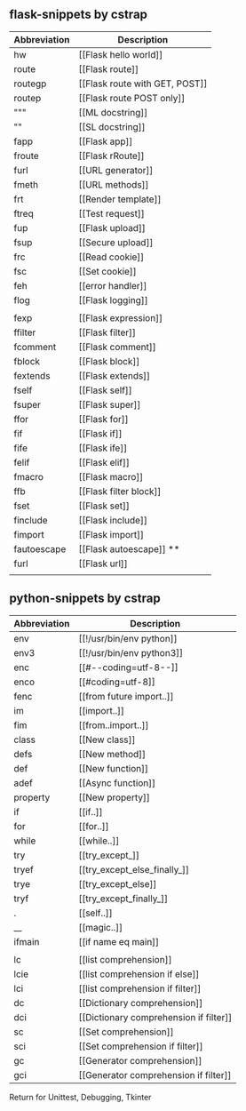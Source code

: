 ## flask-snippets by cstrap

| Abbreviation | Description                    |
| ------------ | ------------------------------ |
| hw           | [[Flask hello world]]          |
| route        | [[Flask route]]                |
| routegp      | [[Flask route with GET, POST]] |
| routep       | [[Flask route POST only]]      |
| """          | [[ML docstring]]               |
| ""           | [[SL docstring]]               |
| fapp         | [[Flask app]]                  |
| froute       | [[Flask rRoute]]               |
| furl         | [[URL generator]]              |
| fmeth        | [[URL methods]]                |
| frt          | [[Render template]]            |
| ftreq        | [[Test request]]               |
| fup          | [[Flask upload]]               |
| fsup         | [[Secure upload]]              |
| frc          | [[Read cookie]]                |
| fsc          | [[Set cookie]]                 |
| feh          | [[error handler]]              |
| flog         | [[Flask logging]]              |
|              |                                |
| fexp         | [[Flask expression]]           |
| ffilter      | [[Flask filter]]               |
| fcomment     | [[Flask comment]]              |
| fblock       | [[Flask block]]                |
| fextends     | [[Flask extends]]              |
| fself        | [[Flask self]]                 |
| fsuper       | [[Flask super]]                |
| ffor         | [[Flask for]]                  |
| fif          | [[Flask if]]                   |
| fife         | [[Flask ife]]                  |
| felif        | [[Flask elif]]                 |
| fmacro       | [[Flask macro]]                |
| ffb          | [[Flask filter block]]         |
| fset         | [[Flask set]]                  |
| finclude     | [[Flask include]]              |
| fimport      | [[Flask import]]               |
| fautoescape  | [[Flask autoescape]]     **    |
| furl         | [[Flask url]]                  |
|              |                                |


## python-snippets by cstrap
| Abbreviation | Description                            |
| ------------ | -------------------------------------- |
| env          | [[!/usr/bin/env python]]               |
| env3         | [[!/usr/bin/env python3]]              |
| enc          | [[#--coding=utf-8--]]                  |
| enco         | [[#coding=utf-8]]                      |
| fenc         | [[from future import..]]               |
| im           | [[import..]]                           |
| fim          | [[from..import..]]                     |
| class        | [[New class]]                          |
| defs         | [[New method]]                         |
| def          | [[New function]]                       |
| adef         | [[Async function]]                     |
| property     | [[New property]]                       |
| if           | [[if..]]                               |
| for          | [[for..]]                              |
| while        | [[while..]]                            |
| try          | [[try_except_]]                        |
| tryef        | [[try_except_else_finally_]]           |
| trye         | [[try_except_else]]                    |
| tryf         | [[try_except_finally_]]                |
| .            | [[self..]]                             |
| __           | [[magic..]]                            |
| ifmain       | [[if name eq main]]                    | 
|              |                                        |
| lc           | [[list comprehension]]                 |
| lcie         | [[list comprehension if else]]         |
| lci          | [[list comprehension if filter]]       |
| dc           | [[Dictionary comprehension]]           |
| dci          | [[Dictionary comprehension if filter]] |
| sc           | [[Set comprehension]]                  |
| sci          | [[Set comprehension if filter]]        |
| gc           | [[Generator comprehension]]            |
| gci          | [[Generator comprehension if filter]]  |

Return for Unittest, Debugging, Tkinter


```py

```